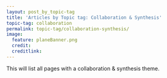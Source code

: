 ```yaml
---
layout: post_by_topic-tag
title: 'Articles by Topic tag: Collaboration & Synthesis'
topic-tag: collaboration
permalink: topic-tag/collaboration-synthesis/
image:
  feature: planeBanner.png
  credit: 
  creditlink: 
---
```


This will list all pages with a collaboration & synthesis theme.
